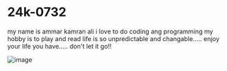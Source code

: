 # 24k-0732
my name is ammar kamran ali
i love to do coding ang programming
my hobby is to play and read 
life is so unpredictable and changable..... enjoy your life you have..... don't let it go!!





![image](https://github.com/user-attachments/assets/a8aa46e1-28c4-4889-ae67-1ca260b3161c)

